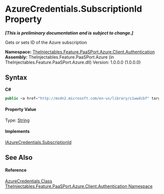 # AzureCredentials.SubscriptionId Property 
 _**\[This is preliminary documentation and is subject to change.\]**_

Gets or sets ID of the Azure subscription

**Namespace:**&nbsp;<a href="e6e41c02-aebe-793c-1694-72b6ef246725">TheInjectables.Feature.PaaSPort.Azure.Client.Authentication</a><br />**Assembly:**&nbsp;TheInjectables.Feature.PaaSPort.Azure (in TheInjectables.Feature.PaaSPort.Azure.dll) Version: 1.0.0.0 (1.0.0.0)

## Syntax

**C#**<br />
``` C#
public <a href="http://msdn2.microsoft.com/en-us/library/s1wwdcbf" target="_blank">string</a> SubscriptionId { get; set; }
```


#### Property Value
Type: <a href="http://msdn2.microsoft.com/en-us/library/s1wwdcbf" target="_blank">String</a>

#### Implements
<a href="492f32d4-e712-c858-4e46-43107a44a6ea">IAzureCredentials.SubscriptionId</a><br />

## See Also


#### Reference
<a href="fe3174d0-7fac-f3f1-3086-b011a5af550e">AzureCredentials Class</a><br /><a href="e6e41c02-aebe-793c-1694-72b6ef246725">TheInjectables.Feature.PaaSPort.Azure.Client.Authentication Namespace</a><br />